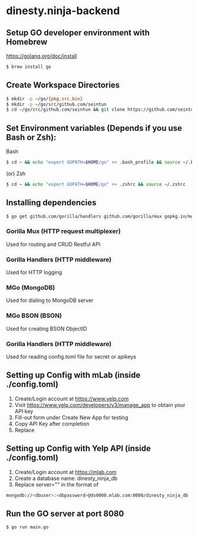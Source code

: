 # dinesty.ninja-backend

## Setup GO developer environment with Homebrew
https://golang.org/doc/install

```sh
$ brew install go
```

## Create Workspace Directories

```sh
$ mkdir -p ~/go/{pkg,src,bin}
$ mkdir -p ~/go/src/github.com/seintun
$ cd ~/go/src/github.com/seintun && git clone https://github.com/seintun/dinesty.ninja-backend.git
```

## Set Environment variables (Depends if you use Bash or Zsh):

Bash
```sh
$ cd ~ && echo "export GOPATH=$HOME/go" >> .bash_profile && source ~/.bash_profile
```
(or)
Zsh
```sh
$ cd ~ && echo "export GOPATH=$HOME/go" >> .zshrc && source ~/.zshrc
```

## Installing dependencies
```sh
$ go get github.com/gorilla/handlers github.com/gorilla/mux gopkg.in/mgo.v2 gopkg.in/mgo.v2/bson github.com/BurntSushi/toml
```
### Gorilla Mux (HTTP request multiplexer)
Used for routing and CRUD Restful API
### Gorilla Handlers (HTTP middleware)
Used for HTTP logging
### MGo (MongoDB)
Used for dialing to MongoDB server
### MGo BSON (BSON)
Used for creating BSON ObjectID
### Gorilla Handlers (HTTP middleware)
Used for reading config.toml file for secret or apikeys

## Setting up Config with mLab (inside ./config.toml)
1. Create/Login account at https://www.yelp.com
2. Visit https://www.yelp.com/developers/v3/manage_app to obtain your API key
3. Fill-out form under Create New App for testing
4. Copy API Key after completion
5. Replace <INSERT YOUR SECRET mLAB userInfo HERE INSIDE THE QUOTES>

## Setting up Config with Yelp API (inside ./config.toml)
1. Create/Login account at https://mlab.com
2. Create a database name: dinesty_ninja_db
3. Replace server="<INSERT YOUR YELP API KEY HERE>" in the format of 
```sh
mongodb://<dbuser>:<dbpassword>@ds0000.mlab.com:0000/dinesty_ninja_db
```

## Run the GO server at port 8080
```sh
$ go run main.go
```